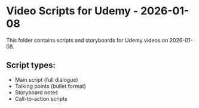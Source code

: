 # Video Scripts for Udemy - 2026-01-08

This folder contains scripts and storyboards for Udemy videos on 2026-01-08.

## Script types:
- Main script (full dialogue)
- Talking points (bullet format)
- Storyboard notes
- Call-to-action scripts
